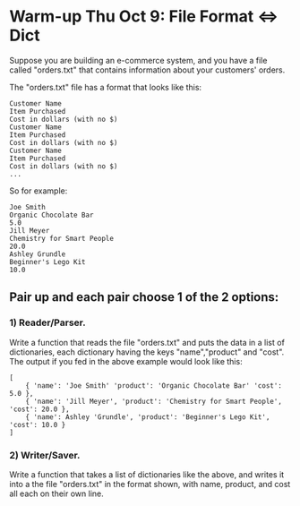 Warm-up Thu Oct 9: File Format <=> Dict
=======================================

Suppose you are building an e-commerce system, and you have a file called
"orders.txt" that contains information about your customers' orders.

The "orders.txt" file has a format that looks like this:

    Customer Name
    Item Purchased
    Cost in dollars (with no $)
    Customer Name
    Item Purchased
    Cost in dollars (with no $)
    Customer Name
    Item Purchased
    Cost in dollars (with no $)
    ...

So for example:

    Joe Smith
    Organic Chocolate Bar
    5.0
    Jill Meyer
    Chemistry for Smart People
    20.0
    Ashley Grundle
    Beginner's Lego Kit
    10.0

## Pair up and each pair choose 1 of the 2 options: 

### 1) Reader/Parser.

Write a function that reads the file "orders.txt" and puts the data in a list
of dictionaries, each dictionary having the keys "name","product" and "cost".
The output if you fed in the above example would look like this:

    [
        { 'name': 'Joe Smith' 'product': 'Organic Chocolate Bar' 'cost': 5.0 },
        { 'name': 'Jill Meyer', 'product': 'Chemistry for Smart People', 'cost': 20.0 },
        { 'name': Ashley 'Grundle', 'product': 'Beginner's Lego Kit', 'cost': 10.0 }
    ]

### 2) Writer/Saver.

Write a function that takes a list of dictionaries like the above, and writes
it into a the file "orders.txt" in the format shown, with name, product, and
cost all each on their own line.

